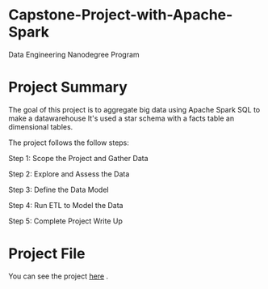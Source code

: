 # Capstone-Project-with-Apache-Spark
Data Engineering Nanodegree Program

# Project Summary
The goal of this project is to aggregate big data using Apache Spark SQL to make a datawarehouse It's used a star schema with a facts table an dimensional tables. 

The project follows the follow steps: 

Step 1: Scope the Project and Gather Data

Step 2: Explore and Assess the Data

Step 3: Define the Data Model

Step 4: Run ETL to Model the Data

Step 5: Complete Project Write Up

# Project File
You can see the project <a href="https://github.com/RashaAlamoud/Capstone-Project-with-Apache-Spark-/blob/main/Capstone%20Project%20Template.ipynb">here</a> .


